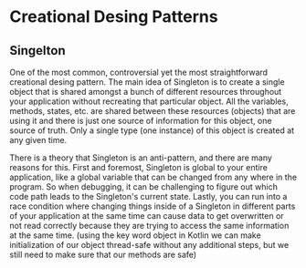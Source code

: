 # Creational Desing Patterns
## Singelton

One of the most common, controversial yet the most straightforward creational desing pattern. The main idea of Singleton is to create a single object that is shared amongst a bunch of different resources throughout your application without recreating that particular object. All the variables, methods, states, etc. are shared between these resources (objects) that are using it and there is just one source of information for this object, one source of truth. Only a single type (one instance) of this object is created at any given time.

There is a theory that Singleton is an anti-pattern, and there are many reasons for this. First and foremost, Singleton is global to your entire application, like a global variable that can be changed from any where in the program. So when debugging, it can be challenging to figure out which code path leads to the Singleton's current state. Lastly, you can run into a race condition where changing things inside of a Singleton in different parts of your application at the same time can cause data to get overwritten or not read correctly because they are trying to access the same information at the same time. (using the key word object in Kotlin we can make initialization  of our object thread-safe without any additional steps, but we still need to make sure that our methods are safe)
